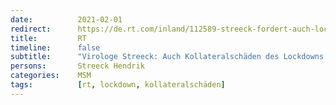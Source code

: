 ```yaml
---
date:          2021-02-01
redirect:      https://de.rt.com/inland/112589-streeck-fordert-auch-lockdown-kollateralschaden/
title:         RT
timeline:      false
subtitle:      "Virologe Streeck: Auch Kollateralschäden des Lockdowns sollten erfasst werden"
persons:       Streeck Hendrik
categories:    MSM
tags:          [rt, lockdown, kollateralschäden]
---
```

